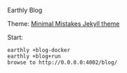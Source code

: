 Earthly Blog

Theme: [Minimal Mistakes Jekyll theme](https://mmistakes.github.io/minimal-mistakes/)

Start:
```
earthly +blog-docker
earthly +blog+run
browse to http://0.0.0.0:4002/blog/
```
